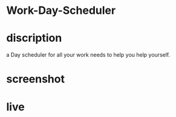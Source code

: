 # Work-Day-Scheduler

# discription
a Day scheduler for all your work needs to help you help yourself.

# screenshot

# live
